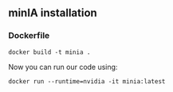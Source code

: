 ## minIA installation

### Dockerfile
```
docker build -t minia .
```

Now you can run our code using: 

```
docker run --runtime=nvidia -it minia:latest
```